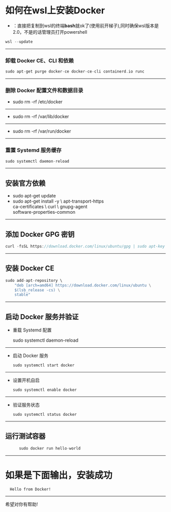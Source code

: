 # 如何在wsl上安装Docker
- ：直接把复制到wsl的终端**bash**就ok了(使用前开梯子),同时确保wsl版本是2.0，不是的话管理员打开powershell
```cpp
wsl --update
```
---
### 卸载 Docker CE、CLI 和依赖
```cpp
sudo apt-get purge docker-ce docker-ce-cli containerd.io runc
```
***
### 删除 Docker 配置文件和数据目录
- sudo rm -rf /etc/docker
---
- sudo rm -rf /var/lib/docker
---
- sudo rm -rf /var/run/docker
---
### 重置 Systemd 服务缓存
```cpp
sudo systemctl daemon-reload
```
***
## 安装官方依赖
- sudo apt-get update
- sudo apt-get install -y \ apt-transport-https \
    ca-certificates \ curl \ gnupg-agent \
    software-properties-common
---
## 添加 Docker GPG 密钥
```cpp
curl -fsSL https://download.docker.com/linux/ubuntu/gpg | sudo apt-key add -
```
---
## 安装 Docker CE
```cpp
sudo add-apt-repository \
    "deb [arch=amd64] https://download.docker.com/linux/ubuntu \
    $(lsb_release -cs) \
    stable"
```
---
## 启动 Docker 服务并验证
-  重载 Systemd 配置

      sudo systemctl daemon-reload
***
- 启动 Docker 服务

      sudo systemctl start docker
***
- 设置开机自启

      sudo systemctl enable docker
***
- 验证服务状态

      sudo systemctl status docker
***
## 运行测试容器
```cpp
      sudo docker run hello-world
```
---
# 如果是下面输出，安装成功
      Hello from Docker!
***
希望对你有帮助!